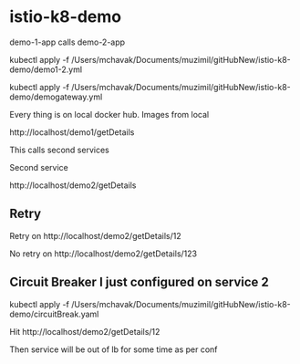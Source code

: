 # istio-k8-demo
demo-1-app calls demo-2-app

kubectl apply -f /Users/mchavak/Documents/muzimil/gitHubNew/istio-k8-demo/demo1-2.yml

kubectl apply -f /Users/mchavak/Documents/muzimil/gitHubNew/istio-k8-demo/demogateway.yml





Every thing is on local docker hub. Images from local

http://localhost/demo1/getDetails

This calls second services

Second service

http://localhost/demo2/getDetails

Retry
-----------------------------------------

Retry on http://localhost/demo2/getDetails/12

No retry on http://localhost/demo2/getDetails/123

Circuit Breaker I just configured on service 2
------------------------------------------------
kubectl apply -f /Users/mchavak/Documents/muzimil/gitHubNew/istio-k8-demo/circuitBreak.yaml

Hit  http://localhost/demo2/getDetails/12

Then service will be out of lb for some time as per conf

